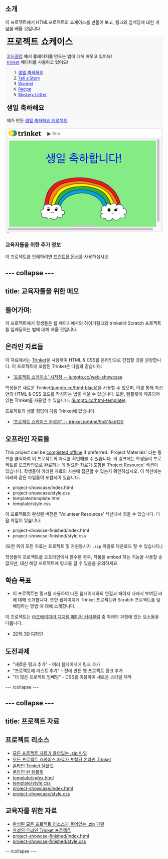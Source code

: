 ## 소개

이 프로젝트에서 HTML프로젝트의 쇼케이스를 만들어 보고, 링크와 임베딩에 대한 개념을 배울 것입니다.

![screenshot](images/showcase-intro.png)

### 교육자들을 위한 추가 정보

이 프로젝트를 인쇄하려면 [프린트용 문서](https://projects.raspberrypi.org/en/projects/project-showcase/print)를 사용하십시오.

## \--- collapse \---

## title: 교육자들을 위한 메모

## 들어가며:

이 프로젝트에서 학생들은 웹 페이지에서의 하이퍼링크와 trinket에 Scratch 프로젝트를 임베딩하는 법에 대해 배울 것입니다.

## 온라인 자료들

이 자료에서는 [Trinket](https://trinket.io/)을 사용하여 HTML & CSS를 온라인으로 편집할 것을 권장합니다. 이 프로젝트에 포함된 Trinket은 다음과 같습니다:

* ['프로젝트 쇼케이스' 시작점 -- jumpto.cc/web-showcase](http://jumpto.cc/web-showcase)

학생들은 새로운 Trinket[(jumpto.cc/html-black)](http://jumpto.cc/html-blank)을 사용할 수 있으며, 이를 통해 자신만의 HTML & CSS 코드를 작성하는 법을 배울 수 있습니다. 또한, 템플릿이 제공되어 있는 Trinket을 사용할 수 있습니다. [(jumpto.cc/html-template)](http://jumpto.cc/html-template).

프로젝트의 샘플 정답이 다음 Trinket에 있습니다.

* ['프로젝트 쇼케이스 완성본' -- trinket.io/html/5b815ab120](https://trinket.io/html/5b815ab120)

## 오프라인 자료들

This project can be [completed offline](https://rpf.io/html-offline) if preferred. 'Project Materials' 라는 링크를 클릭하여 이 프로젝트의 자료를 확인해볼 수 있습니다. 이 링크에는 학생들이 프로젝트를 오프라인으로 완료하는 데 필요한 자료가 포함된 'Project Resource' 섹션이 있습니다. 학생들이 이러한 자료의 사본에 접근할 수 있는지 확인하십시오. 이 섹션에는 아래와 같은 파일들이 포함되어 있습니다.

* project-showcase/index.html
* project-showcase/style.css
* template/template.html
* template/style.css

이 프로젝트의 완성된 버전은 'Volunteer Resources' 섹션에서 찾을 수 있습니다. 다음 파일이 있습니다:

* project-showcse-finished/index.html
* project-showcse-finished/style.css

(또한 위의 모든 자료는 프로젝트 및 자원봉사자 `.zip` 파일로 다운로드 할 수 있습니다.)

학생들이 프로젝트를 오프라인에서 완수한 경우, 작품을 embed 하는 기능을 사용할 순 없지만, 대신 해당 프로젝트에 링크를 걸 수 있음을 유의하세요.

## 학습 목표

* 이 프로젝트는 링크를 사용하여 다른 웹페이지와의 연결과 페이지 내에서 부여된 id에 대해 소개합니다. 또한 웹페이지에 Trinket 프로젝트와 Scratch 프로젝트를 임베딩하는 방법 에 대해 소개합니다. 

이 프로젝트는 [라즈베리파이 디지털 메이킹 커리큘럼](http://rpf.io/curriculum) 중 아래의 과정에 있는 요소들을 다룹니다.

* [2D와 3D 디자인](https://www.raspberrypi.org/curriculum/design/creator)

## 도전과제

* "새로운 링크 추가" - 여러 웹페이지에 링크 추가
* "프로젝트에 리스트 추가" - 전에 만든 웹 프로젝트 링크 추가
* "더 많은 프로젝트 임베딩" - CSS를 이용하여 새로운 스타일 제작

\--- /collapse \---

## \--- collapse \---

## title: 프로젝트 자료

## 프로젝트 리소스

* [모든 프로젝트 자료가 들어있는 .zip 파일](https://rpf.io/p/en/project-showcase-go)
* [모든 프로젝트 쇼케이스 자료가 포함된 온라인 Trinket](http://jumpto.cc/web-showcase)
* [온라인 Trinket 템플릿](http://jumpto.cc/trinket-template)
* [온라인 빈 템플릿](http://jumpto.cc/trinket-blank)
* [template/index.html](resources/template-index.html)
* [template/style.css](resources/template-style.css)
* [project-showcase/index.html](resources/project-showcase-index.html)
* [project-showcase/style.css](resources/project-showcase-style.css)

## 교육자를 위한 자료

* [완성된 모든 프로젝트 리소스가 들어있는 .zip 파일](https://rpf.io/p/en/project-showcase-go)
* [완성된 온라인 Trinket 프로젝트](https://trinket.io/html/1d4d4c5ce1)
* [project-showcse-finished/index.html](resources/project-showcase-finished-index.html)
* [project-showcse-finished/style.css](resources/project-showcase-finished-style.css)

-- /collapse \---